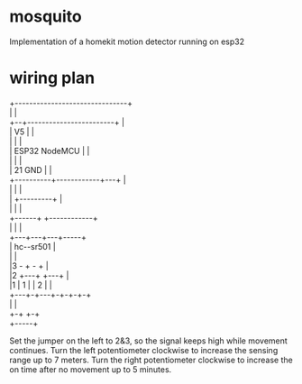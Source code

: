 # mosquito
Implementation of a homekit motion detector running on esp32

# wiring plan
   +-------------------------------+  
   |                               |  
+--+------------------------+      |  
|  V5                       |      |  
|                           |      |  
|     ESP32 NodeMCU         |      |  
|                           |      |  
|         21           GND  |      |  
+----------+------------+---+      |  
           |            |          |  
           |  +---------+          |  
           |  |                    |  
           +------+   +------------+  
              |   |   |  
          +---+---+---+-----+  
          |   hc--sr501     |  
          |                 |  
          |3     - +   - +  |  
          |2    +---+ +---+ |  
          |1    | 1 | | 2 | |  
          +---+-+---+-+-+-+-+  
              |         |  
              +-+     +-+  
                +-----+  

Set the jumper on the left to 2&3, so the signal keeps high while movement continues.
Turn the left potentiometer clockwise to increase the sensing range up to 7 meters.
Turn the right potentiometer clockwise to increase the on time after no movement up to 5 minutes.
